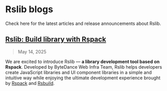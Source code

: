 # Rslib blogs

Check here for the latest articles and release announcements about Rslib.

## [Rslib: Build library with Rspack](/blog/introducing-rslib.md)

> May 14, 2025

We are excited to introduce Rslib — **a library development tool based on Rspack**. Developed by ByteDance Web Infra Team, Rslib helps developers create JavaScript libraries and UI component libraries in a simple and intuitive way while enjoying the ultimate development experience brought by [Rspack](https://rspack.rs/) and [Rsbuild](https://rsbuild.rs/).
